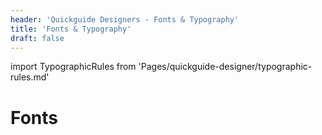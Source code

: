 ```yaml
---
header: 'Quickguide Designers - Fonts & Typography'
title: 'Fonts & Typography'
draft: false
---
```


import TypographicRules from 'Pages/quickguide-designer/typographic-rules.md'

# Fonts

<!--

**NB!**
The DNB Brandbook states that the main DNB font is **Fedra Sans Alt Pro**.

Web and mobile applications use **Fedra Sans Standard**. You can [download](/assets/fonts/DNBFedraSans.zip) and use the web fonts as long as the font are shown under the DNB main domain (`dnb.no`) or sub domains.

The Source of Truth for the Downloadable fonts are located in the [repository](https://github.com/dnbexperience/eufemia/tree/develop/packages/dnb-ui-lib/src/assets/fonts): `dnb-design-system/packages/dnb-ui-lib/src/assets/fonts/`. Changes to the content of this folder will be included during a portal build process like `yarn build`.


-->

<TypographicRules />
